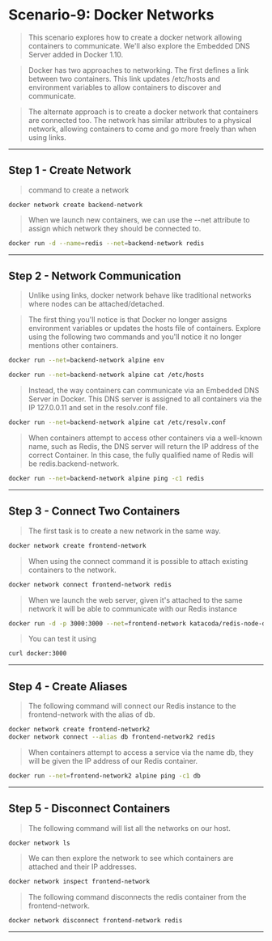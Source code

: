 # Scenario-9: Docker Networks

>This scenario explores how to create a docker network allowing containers to communicate. We'll also explore the Embedded DNS Server added in Docker 1.10.

>Docker has two approaches to networking. The first defines a link between two containers. This link updates /etc/hosts and environment variables to allow containers to discover and communicate.

>The alternate approach is to create a docker network that containers are connected too. The network has similar attributes to a physical network, allowing containers to come and go more freely than when using links.
---

## Step 1 - Create Network
>command to create a network
```
docker network create backend-network
```
>When we launch new containers, we can use the --net attribute to assign which network they should be connected to. 
```bash
docker run -d --name=redis --net=backend-network redis
```
---
## Step 2 - Network Communication
>Unlike using links, docker network behave like traditional networks where nodes can be attached/detached.

>The first thing you'll notice is that Docker no longer assigns environment variables or updates the hosts file of containers. Explore using the following two commands and you'll notice it no longer mentions other containers.
```bash
docker run --net=backend-network alpine env
```
```bash
docker run --net=backend-network alpine cat /etc/hosts
```
>Instead, the way containers can communicate via an Embedded DNS Server in Docker. This DNS server is assigned to all containers via the IP 127.0.0.11 and set in the resolv.conf file.

```bash
docker run --net=backend-network alpine cat /etc/resolv.conf
```
>When containers attempt to access other containers via a well-known name, such as Redis, the DNS server will return the IP address of the correct Container. In this case, the fully qualified name of Redis will be redis.backend-network.
```bash
docker run --net=backend-network alpine ping -c1 redis
```
---
## Step 3 - Connect Two Containers
>The first task is to create a new network in the same way.
```bash
docker network create frontend-network
```
>When using the connect command it is possible to attach existing containers to the network.
```bash
docker network connect frontend-network redis
```
>When we launch the web server, given it's attached to the same network it will be able to communicate with our Redis instance
```bash
docker run -d -p 3000:3000 --net=frontend-network katacoda/redis-node-docker-example
```
>You can test it using
```bash
curl docker:3000
```
---
## Step 4 - Create Aliases
>The following command will connect our Redis instance to the frontend-network with the alias of db.
```bash
docker network create frontend-network2
docker network connect --alias db frontend-network2 redis
```
>When containers attempt to access a service via the name db, they will be given the IP address of our Redis container.

```bash
docker run --net=frontend-network2 alpine ping -c1 db
```
---
## Step 5 - Disconnect Containers
>The following command will list all the networks on our host.
```bash
docker network ls
```
>We can then explore the network to see which containers are attached and their IP addresses.
```bash
docker network inspect frontend-network
```
>The following command disconnects the redis container from the frontend-network.


```bash
docker network disconnect frontend-network redis
```
---